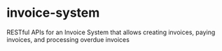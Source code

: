 # invoice-system
RESTful APIs for an Invoice System that allows creating invoices, paying invoices, and processing overdue invoices

